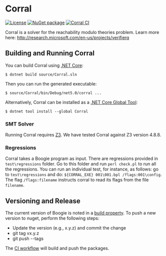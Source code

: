 # Corral

[![License][license-badge]](LICENSE.txt)
[![NuGet package][nuget-badge]][nuget]
[![Corral CI](https://github.com/boogie-org/corral/actions/workflows/test.yml/badge.svg)](https://github.com/boogie-org/corral/actions/workflows/test.yml)


Corral is a solver for the reachability modulo theories problem. Learn more
here: http://research.microsoft.com/en-us/projects/verifierq

## Building and Running Corral

You can build Corral using [.NET Core](https://dotnet.microsoft.com):
```console
$ dotnet build source/Corral.sln
```

Then you can run the generated executable:
```console
$ source/Corral/bin/Debug/net5.0/corral ...
```

Alternatively, Corral can be installed as a [.NET Core Global Tool](https://docs.microsoft.com/en-us/dotnet/core/tools/global-tools):

```console
$ dotnet tool install --global Corral
```

### SMT Solver

Running Corral requires [Z3](https://github.com/Z3Prover/z3). We have tested
Corral against Z3 version 4.8.8.

### Regressions

Corral takes a Boogie program as input. There are regressions provided in
`test\regressions` folder. Go to this folder and run `perl check.pl` to run all
the regressions. You can run an individual test, for instance, as follows: go to
`test\regressions` and do: `${CORRAL_EXE} 001\001.bpl
/flags:001\config`. The flag `/flags:filename` instructs corral to read its
flags from the file `filename`.

## Versioning and Release

The current version of Boogie is noted in a [build property](source/Directory.Build.props).
To push a new version to nuget, perform the following steps:

- Update the version (e.g., x.y.z) and commit the change
- git tag vx.y.z
- git push --tags

The [CI workflow](.github/workflows/test.yml) will build and push the packages.


[license-badge]: https://img.shields.io/github/license/boogie-org/corral?color=blue
[nuget]:         https://www.nuget.org/packages/Corral
[nuget-badge]:   https://img.shields.io/nuget/v/Corral

